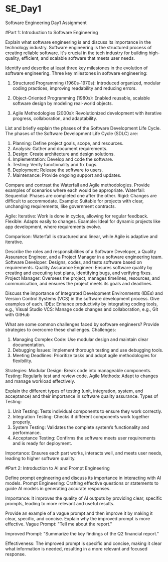 # SE_Day1
Software Engineering Day1 Assignment

#Part 1: Introduction to Software Engineering

Explain what software engineering is and discuss its importance in the technology industry.
Software engineering is the structured process of creating reliable software. It's crucial in the tech industry for building high-quality, efficient, and scalable software that meets user needs.

Identify and describe at least three key milestones in the evolution of software engineering.
Three key milestones in software engineering:
1. Structured Programming (1960s-1970s): Introduced organized, modular coding practices, improving readability and reducing errors.
  
2. Object-Oriented Programming (1980s): Enabled reusable, scalable software design by modeling real-world objects.

3. Agile Methodologies (2000s): Revolutionized development with iterative progress, collaboration, and adaptability.

List and briefly explain the phases of the Software Development Life Cycle.
The phases of the Software Development Life Cycle (SDLC) are:
1. Planning: Define project goals, scope, and resources.
2. Analysis: Gather and document requirements.
3. Design: Create architecture and design solutions.
4. Implementation: Develop and code the software.
5. Testing: Verify functionality and fix bugs.
6. Deployment: Release the software to users.
7. Maintenance: Provide ongoing support and updates.

Compare and contrast the Waterfall and Agile methodologies. Provide examples of scenarios where each would be appropriate.
Waterfall:
Sequential: Phases are completed one after the other.
Rigid: Changes are difficult to accommodate.
Example: Suitable for projects with clear, unchanging requirements, like government contracts.

Agile:
Iterative: Work is done in cycles, allowing for regular feedback.
Flexible: Adapts easily to changes.
Example: Ideal for dynamic projects like app development, where requirements evolve.

Comparison: Waterfall is structured and linear, while Agile is adaptive and iterative.


Describe the roles and responsibilities of a Software Developer, a Quality Assurance Engineer, and a Project Manager in a software engineering team.
Software Developer: Designs, codes, and tests software based on requirements.
Quality Assurance Engineer: Ensures software quality by creating and executing test plans, identifying bugs, and verifying fixes.
Project Manager: Oversees the project, manages timelines, resources, and communication, and ensures the project meets its goals and deadlines.


Discuss the importance of Integrated Development Environments (IDEs) and Version Control Systems (VCS) in the software development process. Give examples of each.
IDEs: Enhance productivity by integrating coding tools, e.g., Visual Studio
VCS: Manage code changes and collaboration, e.g.,  Git with GitHub


What are some common challenges faced by software engineers? Provide strategies to overcome these challenges.
Challenges:
1. Managing Complex Code: Use modular design and maintain clear documentation.
2. Debugging Issues: Implement thorough testing and use debugging tools.
3. Meeting Deadlines: Prioritize tasks and adopt agile methodologies for flexibility.

Strategies:
Modular Design: Break code into manageable components.
Testing: Regularly test and review code.
Agile Methods: Adapt to changes and manage workload effectively.


Explain the different types of testing (unit, integration, system, and acceptance) and their importance in software quality assurance.
Types of Testing:
1. Unit Testing: Tests individual components to ensure they work correctly.
2. Integration Testing: Checks if different components work together properly.
3. System Testing: Validates the complete system’s functionality and performance.
4. Acceptance Testing: Confirms the software meets user requirements and is ready for deployment.

Importance: Ensures each part works, interacts well, and meets user needs, leading to higher software quality.


#Part 2: Introduction to AI and Prompt Engineering


Define prompt engineering and discuss its importance in interacting with AI models.
Prompt Engineering: Crafting effective questions or statements to guide AI models in generating accurate responses.

Importance: It improves the quality of AI outputs by providing clear, specific prompts, leading to more relevant and useful results.


Provide an example of a vague prompt and then improve it by making it clear, specific, and concise. Explain why the improved prompt is more effective.
Vague Prompt: "Tell me about the report."

Improved Prompt: "Summarize the key findings of the Q2 financial report."

Effectiveness: The improved prompt is specific and concise, making it clear what information is needed, resulting in a more relevant and focused response.
